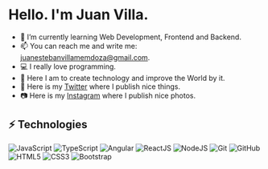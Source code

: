 # Hello. I'm Juan Villa.
- 🌱 I’m currently learning Web Development, Frontend and Backend.
- 📫 You can reach me and write me: juanestebanvillamemdoza@gmail.com.
- :computer: I really love programming.
- :rocket: Here I am to create technology and improve the World by it.
- 💬 Here is my [Twitter](https://twitter.com/juanevillam) where I publish nice things.
- :camera: Here is my [Instagram](https://instagram.com/juanevillam) where I publish nice photos.

## ⚡ Technologies

![JavaScript](https://img.shields.io/badge/-JavaScript-black?style=flat-square&logo=javascript)
![TypeScript](https://img.shields.io/badge/-TypeScript-F5F5F5?style=flat-square&logo=typescript)
![Angular](https://img.shields.io/badge/-Angular-FF0000?style=flat-square&logo=angular)
![ReactJS](https://img.shields.io/badge/-React-181717?style=flat-square&logo=react)
![NodeJS](https://img.shields.io/badge/-Node.js-black?style=flat-square&logo=Node.js)
![Git](https://img.shields.io/badge/-Git-F5F5F5?style=flat-square&logo=git)
![GitHub](https://img.shields.io/badge/-GitHub-181717?style=flat-square&logo=github)
![HTML5](https://img.shields.io/badge/-HTML5-E34F26?style=flat-square&logo=html5&logoColor=white)
![CSS3](https://img.shields.io/badge/-CSS3-1572B6?style=flat-square&logo=css3)
![Bootstrap](https://img.shields.io/badge/-Bootstrap-563D7C?style=flat-square&logo=bootstrap)
